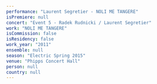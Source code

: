 ```yaml
---
performance: "Laurent Segretier - NOLI ME TANGERE"
isPremiere: null
concert: "Event 5 - Radek Rudnicki / Laurent Segretier"
work: "NOLI ME TANGERE"
isCommission: false
isResidency: false
work_year: "2011"
ensemble: null
season: "Electric Spring 2015"
venue: "Phipps Concert Hall"
person: null
country: null
---
```


